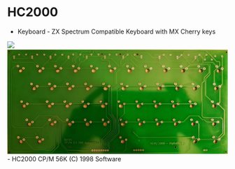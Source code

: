 # HC2000
 - Keyboard - ZX Spectrum Compatible Keyboard with MX Cherry keys
<img src="https://github.com/mteletin/hc2000/blob/main/mx_kbd/front.png"/>
<img src="https://github.com/mteletin/hc2000/blob/main/mx_kbd/back.png"/>
 - HC2000 CP/M 56K (C) 1998 Software
